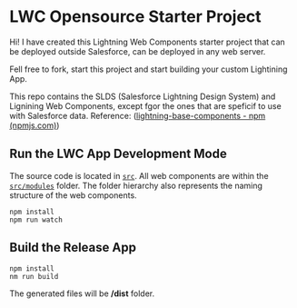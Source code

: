 # LWC Opensource Starter Project

Hi! I have created this Lightning Web Components starter project that can be deployed outside Salesforce, can be deployed in any web server. 

Fell free to fork, start this project and start building your custom Lightining App.


This repo contains the SLDS (Salesforce Lightning Design System) and Lignining Web Components, except fgor the ones that are speficif to use with Salesforce data.
Reference: ([lightning-base-components - npm (npmjs.com)](https://www.npmjs.com/package/lightning-base-components))

## Run the LWC App Development Mode

The source code is located in [`src`](./src).
All web components are within the [`src/modules`](./src/modules) folder. The folder hierarchy also represents the naming structure of the web components.

```console
npm install
npm run watch
```


## Build the Release App
```console
npm install
nm run build
```
The generated files will be **/dist** folder.
